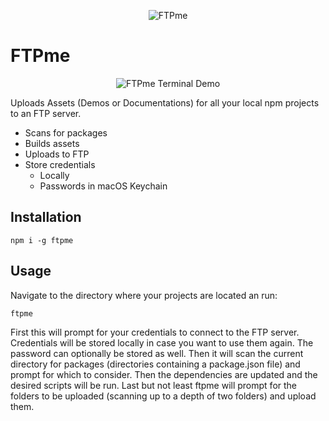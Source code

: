 <p></p>
<p align="center">
  <img src="https://github.com/tobua/ftpme/raw/master/logo.png" alt="FTPme">
</p>

# FTPme

<p align="center">
    <img src="https://github.com/tobua/ftpme/raw/master/terminal.svg" alt="FTPme Terminal Demo">
</p>

Uploads Assets (Demos or Documentations) for all your local npm projects to an FTP
server.

- Scans for packages
- Builds assets
- Uploads to FTP
- Store credentials
  - Locally
  - Passwords in macOS Keychain

## Installation

```
npm i -g ftpme
```

## Usage

Navigate to the directory where your projects are located an run:

```
ftpme
```

First this will prompt for your credentials to connect to the FTP server. Credentials will be stored locally in case you want to use them again. The password can optionally be stored as well. Then it will scan the current directory for packages (directories containing a package.json file) and prompt for which to consider. Then the dependencies are updated and the desired scripts will be run. Last but not least ftpme will prompt for the folders to be uploaded (scanning up to a depth of two folders) and upload them.
